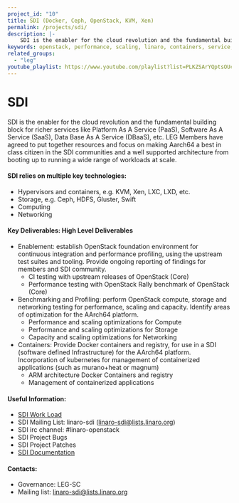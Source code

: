 ```yaml
---
project_id: "10"
title: SDI (Docker, Ceph, OpenStack, KVM, Xen)
permalink: /projects/sdi/
description: |-
    SDI is the enabler for the cloud revolution and the fundamental building block for richer services like Platform As A Service (PaaS), Software As A Service (SaaS), Data Base As A Service (DBaaS), etc.
keywords: openstack, performance, scaling, linaro, containers, service, aarch64, optimizations, storage, testing
related_groups:
  - "leg"
youtube_playlist: https://www.youtube.com/playlist?list=PLKZSArYQptsOUcnuLbqQzJsbeJe5wFQN0
---
```

# SDI

SDI is the enabler for the cloud revolution and the fundamental building block for richer services like Platform As A Service (PaaS), Software As A Service (SaaS), Data Base As A Service (DBaaS), etc. LEG Members have agreed to put together resources and focus on making Aarch64 a best in class citizen in the SDI communities and a well supported architecture from booting up to running a wide range of workloads at scale.


#### SDI relies on multiple key technologies:

- Hypervisors and containers, e.g. KVM, Xen, LXC, LXD, etc.
- Storage, e.g. Ceph, HDFS, Gluster, Swift
- Computing
- Networking


#### Key Deliverables: High Level Deliverables

- Enablement:  establish OpenStack foundation environment for continuous integration and performance profiling, using the upstream test suites and tooling.  Provide ongoing reporting of findings for members and SDI community.
   - CI testing with upstream releases of OpenStack (Core)
   - Performance testing with OpenStack Rally benchmark of OpenStack (Core)
- Benchmarking and Profiling: perform OpenStack compute, storage and networking testing for performance, scaling and capacity. Identify areas of optimization for the AArch64 platform.
   - Performance and scaling optimizations for Compute
   - Performance and scaling optimizations for Storage
   - Capacity and scaling optimizations for Networking
- Containers:  Provide Docker containers and registry, for use in a SDI (software defined Infrastructure) for the AArch64 platform.  Incorporation of kubernetes for management of containerized applications (such as murano+heat or magnum)
   - ARM architecture Docker Containers and registry
   - Management of containerized applications

#### Useful Information:

- [SDI Work Load](https://docs.google.com/spreadsheets/d/1adtQIzk9XzVkJqPz3CmWyq0PGmgYi_xjfyANPaEmUNg/edit#gid=1934890087)
- SDI Mailing List: linaro-sdi (linaro-sdi@lists.linaro.org)
- SDI irc channel: #linaro-openstack
- SDI Project Bugs
- SDI Project Patches
- [SDI Documentation](https://collaborate.linaro.org/display/SDI/)

#### Contacts:

- Governance: LEG-SC
- Mailing list: linaro-sdi@lists.linaro.org
